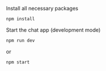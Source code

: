 Install all necessary packages

```bash
npm install
```

Start the chat app (development mode)

```bash
npm run dev
```

or

```bash
npm start
```

